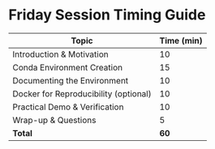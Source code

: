 # Friday Session Timing Guide

| Topic                                   | Time (min) |
|-----------------------------------------|------------|
| Introduction & Motivation               | 10         |
| Conda Environment Creation              | 15         |
| Documenting the Environment             | 10         |
| Docker for Reproducibility (optional)   | 10         |
| Practical Demo & Verification           | 10         |
| Wrap-up & Questions                     | 5          |
| **Total**                               | **60**     |
